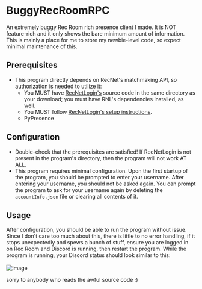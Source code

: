 # BuggyRecRoomRPC
An extremely buggy Rec Room rich presence client I made. It is NOT feature-rich and it only shows the bare minimum amount of information. This is mainly a place for me to store my newbie-level code, so expect minimal maintenance of this.

## Prerequisites
* This program directly depends on RecNet's matchmaking API, so authorization is needed to utilize it:
  * You MUST have [RecNetLogin's](https://github.com/Jegarde/RecNet-Login) source code in the same directory as your download; you must have RNL's dependencies installed, as well.
  * You MUST follow [RecNetLogin's setup instructions](https://github.com/Jegarde/RecNet-Login#setup).
  * PyPresence

## Configuration
* Double-check that the prerequisites are satisfied! If RecNetLogin is not present in the program's directory, then the program will not work AT ALL.
* This program requires minimal configuration. Upon the first startup of the program, you should be prompted to enter your username. After entering your username, you should not be asked again. You can prompt the program to ask for your username again by deleting the `accountInfo.json` file or clearing all contents of it.


## Usage
After configuration, you should be able to run the program without issue. Since I don't care too much about this, there is little to no error handling, if it stops unexpectedly and spews a bunch of stuff, ensure you are logged in on Rec Room and Discord is running, then restart the program. While the program is running, your Discord status should look similar to this: 
<br><br>
![image](https://github.com/ayocaso/BuggyRecRoomRPC/assets/91983138/6eb2d8cf-b234-483d-9992-a3e7a282e98c)

sorry to anybody who reads the awful source code ;)
